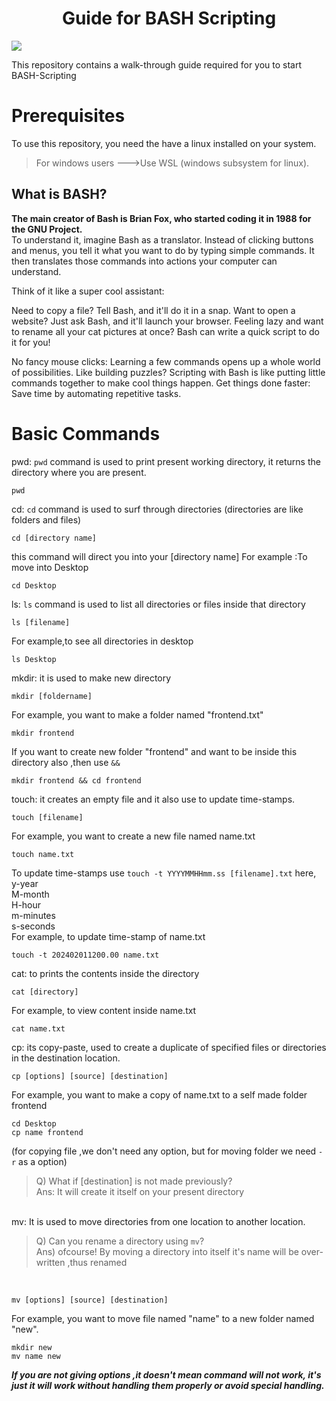 <h1 align="center">Guide for BASH Scripting</h1>

<p align"center">
  <img src="https://repository-images.githubusercontent.com/560483284/d197fd68-fe5a-44a3-acd4-fdd9a026da2a">
</p>

This repository contains a walk-through guide required for you to start BASH-Scripting

# Prerequisites

To use this repository, you need the have a linux installed on your system.
>For windows users --->Use WSL (windows subsystem for linux).

 ## What is BASH?
   **The main creator of Bash is Brian Fox, who started coding it in 1988 for the GNU Project.**<br>
   To understand it,
   imagine Bash as a translator. Instead of clicking buttons and menus, you tell it what you want to do by typing simple commands. It then translates those commands into actions your computer can understand.

  Think of it like a super cool assistant:

  Need to copy a file? Tell Bash, and it'll do it in a snap.
  Want to open a website? Just ask Bash, and it'll launch your browser.
  Feeling lazy and want to rename all your cat pictures at once? Bash can write a quick script to do it for you!
  
  No fancy mouse clicks: Learning a few commands opens up a whole world of possibilities.
  Like building puzzles? Scripting with Bash is like putting little commands together to make cool things happen.
  Get things done faster: Save time by automating repetitive tasks.
# Basic Commands
pwd: `pwd` command is used to print present working directory, it returns the directory where you are present.
```
pwd
```
cd: `cd` command is used to surf through directories (directories are like folders and files)
```
cd [directory name]
```
this command will direct you into your [directory name]
For example :To move into Desktop
```
cd Desktop
```
ls: `ls` command is used to list all directories or files inside that directory
```
ls [filename]
```
For example,to see all directories in desktop 
```
ls Desktop
```
mkdir: it is used to make new directory
```
mkdir [foldername]
```
For example, you want to make a folder named "frontend.txt"
```
mkdir frontend
```
If you want to create new folder "frontend" and want to be inside this directory also ,then use `&&`
```
mkdir frontend && cd frontend
```
touch: it creates an empty file and it also use to update time-stamps.
```
touch [filename]
```
For example, you want to create a new file named name.txt 
```
touch name.txt
```
To update time-stamps use `touch -t YYYYMMHHmm.ss [filename].txt`
here, 
<br>y-year
<br> M-month
<br> H-hour
<br>m-minutes
<br>s-seconds
<br>
For example, to update time-stamp of name.txt 
```
touch -t 202402011200.00 name.txt
```
cat: to prints the contents inside the directory
```
cat [directory]
```
For example, to view content inside name.txt
```
cat name.txt
```
cp: its copy-paste, used to create a duplicate of specified files or directories in the destination location.
```
cp [options] [source] [destination]
```
For example, you want to make a copy of name.txt to a self made folder frontend
```
cd Desktop
cp name frontend
```
(for copying file ,we don't need any option, but for moving folder we need `-r` as a option)<br>
>Q) What if [destination] is not made previously?<br> Ans: It will create it itself on your present directory
<br>
mv: It is used to move directories from one location to another location.<br>

>Q) Can you rename a directory using `mv`?<br> Ans) ofcourse! By moving a directory into itself it's name will be over-written ,thus renamed
<br>

```
mv [options] [source] [destination]

```
For example, you want to move file named "name" to a new folder named "new".
```
mkdir new
mv name new
```
***If you are not giving options ,it doesn't mean command will not work, it's just it will work without handling them properly or avoid special handling.***










  
  
    
 
